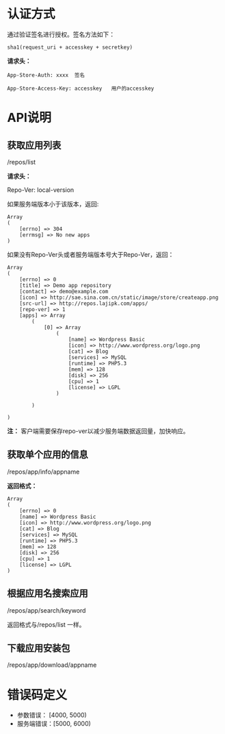 # 认证方式
通过验证签名进行授权。签名方法如下：
```
sha1(request_uri + accesskey + secretkey)
```
__请求头：__

    App-Store-Auth: xxxx  签名

    App-Store-Access-Key: accesskey   用户的accesskey

# API说明
## 获取应用列表
/repos/list

__请求头：__

Repo-Ver: local-version   

如果服务端版本小于该版本，返回:
```
Array
(
    [errno] => 304
    [errmsg] => No new apps
)
```
如果没有Repo-Ver头或者服务端版本号大于Repo-Ver，返回：
```
Array
(
    [errno] => 0
    [title] => Demo app repository
    [contact] => demo@example.com
    [icon] => http://sae.sina.com.cn/static/image/store/createapp.png
    [src-url] => http://repos.lajipk.com/apps/
    [repo-ver] => 1
    [apps] => Array
        (
            [0] => Array
                (
                    [name] => Wordpress Basic
                    [icon] => http://www.wordpress.org/logo.png
                    [cat] => Blog
                    [services] => MySQL
                    [runtime] => PHP5.3
                    [mem] => 128
                    [disk] => 256
                    [cpu] => 1
                    [license] => LGPL
                )

        )

)
```

__注：__ 客户端需要保存repo-ver以减少服务端数据返回量，加快响应。

## 获取单个应用的信息
/repos/app/info/appname

__返回格式：__
```
Array
(
    [errno] => 0
    [name] => Wordpress Basic
    [icon] => http://www.wordpress.org/logo.png
    [cat] => Blog
    [services] => MySQL
    [runtime] => PHP5.3
    [mem] => 128
    [disk] => 256
    [cpu] => 1
    [license] => LGPL
)
```

## 根据应用名搜索应用
/repos/app/search/keyword

返回格式与/repos/list 一样。

## 下载应用安装包
/repos/app/download/appname


# 错误码定义
* 参数错误： [4000, 5000)
* 服务端错误：[5000, 6000)

